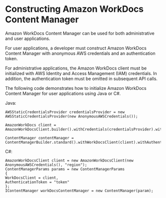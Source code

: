 # Constructing Amazon WorkDocs Content Manager<a name="content_manager_constructing"></a>

Amazon WorkDocs Content Manager can be used for both administrative and user applications\.

For user applications, a developer must construct Amazon WorkDocs Content Manager with anonymous AWS credentials and an authentication token\.

For administrative applications, the Amazon WorkDocs client must be initialized with AWS Identity and Access Management \(IAM\) credentials\. In addition, the authentication token must be omitted in subsequent API calls\.

The following code demonstrates how to initialize Amazon WorkDocs Content Manager for user applications using Java or C\#\.

Java:

```
AWSStaticCredentialsProvider credentialsProvider = new AWSStaticCredentialsProvider(new AnonymousAWSCredentials());

AmazonWorkDocs client = AmazonWorkDocsClient.builder().withCredentials(credentialsProvider).withRegion("region").build();

ContentManager contentManager = ContentManagerBuilder.standard().withWorkDocsClient(client).withAuthenticationToken("token").build();
```

C\#:

```
AmazonWorkDocsClient client = new AmazonWorkDocsClient(new AnonymousAWSCredentials(), "region");
ContentManagerParams params = new ContentManagerParams
{
WorkDocsClient = client,
AuthenticationToken = "token"
};
IContentManager workDocsContentManager = new ContentManager(param);
```